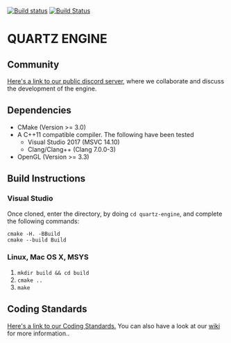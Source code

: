 [![Build status](https://ci.appveyor.com/api/projects/status/ryoqb5xj56jq0e04?svg=true)](https://ci.appveyor.com/project/GentenStudios/quartz-engine) [![Build Status](https://travis-ci.org/GentenStudios/quartz-engine.svg?branch=develop)](https://travis-ci.org/GentenStudios/quartz-engine)
# QUARTZ ENGINE

## Community
[Here's a link to our public discord server](https://discord.gg/XRttqAm), where we collaborate and discuss the development of the engine.

## Dependencies

- CMake (Version >= 3.0)
- A C++11 compatible compiler. The following have been tested
  - Visual Studio 2017 (MSVC 14.10)
  - Clang/Clang++ (Clang 7.0.0-3)
- OpenGL (Version >= 3.3)

## Build Instructions
### Visual Studio

Once cloned, enter the directory, by doing `cd quartz-engine`, and complete the following commands:

```
cmake -H. -BBuild
cmake --build Build
```

### Linux, Mac OS X, MSYS

  1. `mkdir build && cd build`
  2. `cmake ..`
  3. `make`

## Coding Standards

[Here's a link to our Coding Standards.](https://github.com/GentenStudios/Genten/wiki/Dev:-Coding-Standards)
You can also have a look at our [wiki](https://github.com/GentenStudios/quartz-engine/wiki) for more information..
